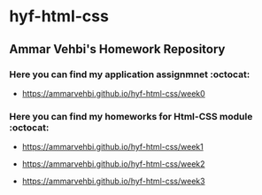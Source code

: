 # hyf-html-css

## Ammar Vehbi's Homework Repository


### Here you can find my application assignmnet :octocat:

- https://ammarvehbi.github.io/hyf-html-css/week0



### Here you can find my homeworks for Html-CSS module :octocat:

- https://ammarvehbi.github.io/hyf-html-css/week1

- https://ammarvehbi.github.io/hyf-html-css/week2

- https://ammarvehbi.github.io/hyf-html-css/week3
